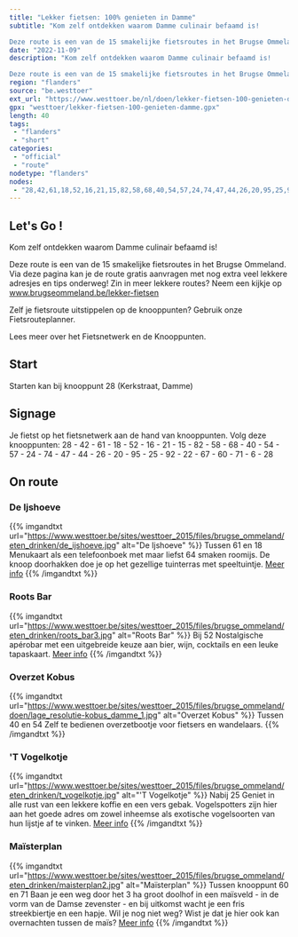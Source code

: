 ```yaml
---
title: "Lekker fietsen: 100% genieten in Damme"
subtitle: "Kom zelf ontdekken waarom Damme culinair befaamd is!

Deze route is een van de 15 smakelijke fietsroutes in het Brugse Ommeland"
date: "2022-11-09"
description: "Kom zelf ontdekken waarom Damme culinair befaamd is!

Deze route is een van de 15 smakelijke fietsroutes in het Brugse Ommeland"
region: "flanders"
source: "be.westtoer"
ext_url: "https://www.westtoer.be/nl/doen/lekker-fietsen-100-genieten-damme"
gpx: "westtoer/lekker-fietsen-100-genieten-damme.gpx"
length: 40
tags:
 - "flanders"
 - "short"
categories:
 - "official"
 - "route"
nodetype: "flanders"
nodes:
 - "28,42,61,18,52,16,21,15,82,58,68,40,54,57,24,74,47,44,26,20,95,25,92,22,67,60,71,6,28"
---
```


## Let's Go ! 

Kom zelf ontdekken waarom Damme culinair befaamd is!

Deze route is een van de 15 smakelijke fietsroutes in het Brugse Ommeland. Via deze pagina kan je de route gratis aanvragen met nog extra veel lekkere adresjes en tips onderweg! Zin in meer lekkere routes? Neem een kijkje op www.brugseommeland.be/lekker-fietsen 

Zelf je fietsroute uitstippelen op de knooppunten? Gebruik onze Fietsrouteplanner.

Lees meer over het Fietsnetwerk en de Knooppunten.

## Start

Starten kan bij knooppunt 28 (Kerkstraat, Damme)

## Signage

Je fietst op het fietsnetwerk aan de hand van knooppunten. Volg deze knooppunten: 28 - 42 - 61 - 18 - 52 - 16 - 21 - 15 - 82 - 58 - 68 - 40 - 54 - 57 - 24 - 74 - 47 - 44 - 26 - 20 - 95 - 25 - 92 - 22 - 67 - 60 - 71 - 6 - 28

## On route

### De Ijshoeve

{{% imgandtxt url="https://www.westtoer.be/sites/westtoer_2015/files/brugse_ommeland/eten_drinken/de_ijshoeve.jpg" alt="De Ijshoeve" %}}
Tussen 61 en 18
Menukaart als een telefoonboek met maar liefst 64 smaken roomijs. De knoop doorhakken doe je op het gezellige tuinterras met speeltuintje.
[Meer info](/nl/eten-drinken/de-ijshoeve-0)
{{% /imgandtxt %}}

### Roots Bar

{{% imgandtxt url="https://www.westtoer.be/sites/westtoer_2015/files/brugse_ommeland/eten_drinken/roots_bar3.jpg" alt="Roots Bar" %}}
Bij 52
Nostalgische apérobar met een uitgebreide keuze aan bier, wijn, cocktails en een leuke tapaskaart.
[Meer info](/nl/eten-drinken/roots-bar)
{{% /imgandtxt %}}

### Overzet Kobus

{{% imgandtxt url="https://www.westtoer.be/sites/westtoer_2015/files/brugse_ommeland/doen/lage_resolutie-kobus_damme_1.jpg" alt="Overzet Kobus" %}}
Tussen 40 en 54
Zelf te bedienen overzetbootje voor fietsers en wandelaars.
{{% /imgandtxt %}}

### 'T Vogelkotje

{{% imgandtxt url="https://www.westtoer.be/sites/westtoer_2015/files/brugse_ommeland/eten_drinken/t_vogelkotje.jpg" alt="'T Vogelkotje" %}}
Nabij 25
Geniet in alle rust van een lekkere koffie en een vers gebak. Vogelspotters zijn hier aan het goede adres om zowel inheemse als exotische vogelsoorten van hun lijstje af te vinken.
[Meer info](/nl/eten-drinken/t-vogelkotje)
{{% /imgandtxt %}}

### Maïsterplan

{{% imgandtxt url="https://www.westtoer.be/sites/westtoer_2015/files/brugse_ommeland/eten_drinken/maisterplan2.jpg" alt="Maïsterplan" %}}
Tussen knooppunt 60 en 71
Baan je een weg door het 3 ha groot doolhof in een maïsveld - in de vorm van de Damse zevenster - en bij uitkomst wacht je een fris streekbiertje en een hapje. Wil je nog niet weg? Wist je dat je hier ook kan overnachten tussen de maïs?
[Meer info](/nl/doen/ma%C3%AFsterplan)
{{% /imgandtxt %}}


